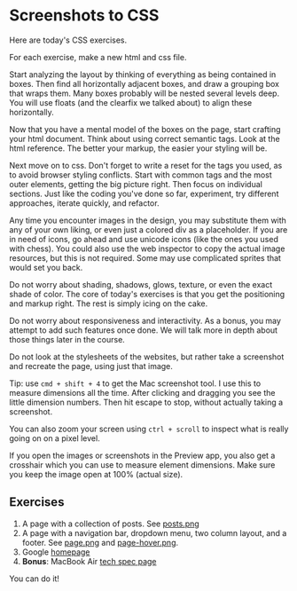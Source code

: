 # Screenshots to CSS

Here are today's CSS exercises.

For each exercise, make a new html and css file.

Start analyzing the layout by thinking of everything as being
contained in boxes. Then find all horizontally adjacent boxes, and
draw a grouping box that wraps them. Many boxes probably will be
nested several levels deep. You will use floats (and the clearfix we
talked about) to align these horizontally.

Now that you have a mental model of the boxes on the page, start
crafting your html document. Think about using correct semantic tags.
Look at the html reference. The better your markup, the easier your
styling will be.

Next move on to css. Don't forget to write a reset for the tags you
used, as to avoid browser styling conflicts. Start with common tags
and the most outer elements, getting the big picture right. Then focus
on individual sections. Just like the coding you've done so far,
experiment, try different approaches, iterate quickly, and refactor.

Any time you encounter images in the design, you may substitute them
with any of your own liking, or even just a colored div as a
placeholder. If you are in need of icons, go ahead and use unicode
icons (like the ones you used with chess). You could also use the web
inspector to copy the actual image resources, but this is not
required. Some may use complicated sprites that would set you back.

Do not worry about shading, shadows, glows, texture, or even the exact
shade of color. The core of today's exercises is that you get the
positioning and markup right. The rest is simply icing on the cake.

Do not worry about responsiveness and interactivity. As a bonus, you
may attempt to add such features once done. We will talk more in depth
about those things later in the course.

Do not look at the stylesheets of the websites, but rather take a
screenshot and recreate the page, using just that image.

Tip: use `cmd + shift + 4` to get the Mac screenshot tool. I use this
to measure dimensions all the time. After clicking and dragging you
see the little dimension numbers. Then hit escape to stop, without
actually taking a screenshot.

You can also zoom your screen using `ctrl + scroll` to inspect what is
really going on on a pixel level.

If you open the images or screenshots in the Preview app, you also get
a crosshair which you can use to measure element dimensions. Make sure
you keep the image open at 100% (actual size).

## Exercises

1. A page with a collection of posts. See [posts.png][posts-png]
2. A page with a navigation bar, dropdown menu, two column layout, and
   a footer. See [page.png][page-png] and
   [page-hover.png][page-hover-png].
3. Google [homepage](http://www.google.com)
4. **Bonus**: MacBook Air [tech spec page](http://www.apple.com/macbook-air/specs.html)

You can do it!

[posts-png]:https://assets.aaonline.io/fullstack/html-css/projects/google_homepage/assets/posts.png?raw=true
[page-png]:https://assets.aaonline.io/fullstack/html-css/projects/google_homepage/assets/page.png?raw=true
[page-hover-png]:https://assets.aaonline.io/fullstack/html-css/projects/google_homepage/assets/page-hover.png?raw=true
